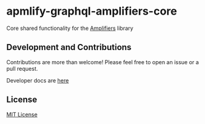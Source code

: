 # apmlify-graphql-amplifiers-core #

Core shared functionality for the [Amplifiers](https://github.com/olliethedev/amplifiers) library

## Development and Contributions ##
Contributions are more than welcome! Please feel free to open an issue or a pull request.

Developer docs are [here](https://github.com/olliethedev/amplifiers)

## License ##
[MIT License](https://github.com/olliethedev/amplifiers/blob/master/LICENSE)